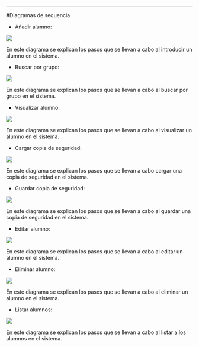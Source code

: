 

---
#Diagramas de sequencia

* Añadir alumno:

![](https://github.com/AGRgalvezruz/IS/blob/master/Practica3/Imagenes/A%C3%B1adir%20alumno.jpg)

En este diagrama se explican los pasos que se llevan a cabo al introducir un alumno en el sistema.

* Buscar por grupo:

![](https://github.com/AGRgalvezruz/IS/blob/master/Practica3/Imagenes/Buscar%20por%20grupo.jpg)

En este diagrama se explican los pasos que se llevan a cabo al buscar por grupo en el sistema.

* Visualizar alumno:

![](https://github.com/AGRgalvezruz/IS/blob/master/Practica3/Imagenes/Visualizar%20alumno.jpg)

En este diagrama se explican los pasos que se llevan a cabo al visualizar un alumno en el sistema.

* Cargar copia de seguridad:

![](https://github.com/AGRgalvezruz/IS/blob/master/Practica3/Imagenes/Cargar%20copia%20de%20seguridad.jpg)

En este diagrama se explican los pasos que se llevan a cabo cargar una copia de seguridad en el sistema.

* Guardar copia de seguridad:

![](https://github.com/AGRgalvezruz/IS/blob/master/Practica3/Imagenes/Guardar%20copia%20de%20seguridad.jpg)

En este diagrama se explican los pasos que se llevan a cabo al guardar una copia de seguridad en el sistema.

* Editar alumno:

![](https://github.com/AGRgalvezruz/IS/blob/master/Practica3/Imagenes/Editar%20alumno.jpg)

En este diagrama se explican los pasos que se llevan a cabo al editar un alumno en el sistema.

* Eliminar alumno:

![](https://github.com/AGRgalvezruz/IS/blob/master/Practica3/Imagenes/Eliminar%20alumno.jpg)

En este diagrama se explican los pasos que se llevan a cabo al eliminar un alumno en el sistema.

* Listar alumnos:

![](https://github.com/AGRgalvezruz/IS/blob/master/Practica3/Imagenes/Listar%20alumnos.jpg)

En este diagrama se explican los pasos que se llevan a cabo al listar a los alumnos en el sistema.
